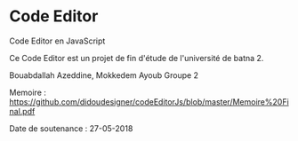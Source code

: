 # Code Editor
Code Editor en JavaScript

Ce Code Editor est un projet de fin d'étude de l'université de batna 2.

Bouabdallah Azeddine, Mokkedem Ayoub Groupe 2

Memoire : https://github.com/didoudesigner/codeEditorJs/blob/master/Memoire%20Final.pdf

Date de soutenance : 27-05-2018



